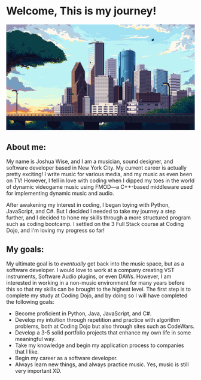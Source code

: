 # Welcome, This is my journey!

![pixel art of a city](city1.gif)

## About me:

My name is Joshua Wise, and I am a musician, sound designer, and software developer based in New York City. My current career is actually pretty exciting! I write music for various media, and my music as even been on TV! However, I fell in love with coding when I dipped my toes in the world of dynamic videogame music using FMOD—a C++-based middleware used for implementing dynamic music and audio. 

After awakening my interest in coding, I began toying with Python, JavaScript, and C#. But I decided I needed to take my journey a step further, and I decided to hone my skills through a more structured program such as coding bootcamp. I settled on the 3 Full Stack course at Coding Dojo, and I'm loving my progress so far!

## My goals:

My ultimate goal is to *eventually* get back into the music space, but as a software developer. I would love to work at a company creating VST instruments, Software Audio plugins, or even DAWs. However, I am interested in working in a non-music environment for many years before this so that my skills can be brought to the highest level. The first step is to complete my study at Coding Dojo, and by doing so I will have completed the following goals:

* Become proficient in Python, Java, JavaScript, and C#.
* Develop my intuition through repetition and practice with algorithm problems, both at Coding Dojo but also through sites such as CodeWars.
* Develop a 3-5 solid portfolio projects that enhance my own life in some meaningful way.
* Take my knowledge and begin my application process to companies that I like.
* Begin my career as a software developer.
* Always learn new things, and always practice music. Yes, music is still very important XD.
